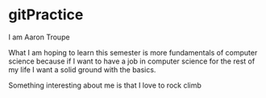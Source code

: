 # gitPractice

I am Aaron Troupe

What I am hoping to learn this semester is more fundamentals of computer science because if I want to have a job in computer
science for the rest of my life I want a solid ground with the basics.

Something interesting about me is that I love to rock climb
